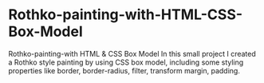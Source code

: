 # Rothko-painting-with-HTML-CSS-Box-Model
Rothko-painting-with HTML &amp; CSS Box Model
In this small project I created a Rothko style painting by using CSS box model, including some styling properties like border, border-radius, filter, transform margin, padding. 
